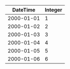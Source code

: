 |**DateTime**|**Integer**|
|--|--|
|2000-01-01|1|
|2000-01-02|2|
|2000-01-03|3|
|2000-01-04|4|
|2000-01-05|5|
|2000-01-06|6|
